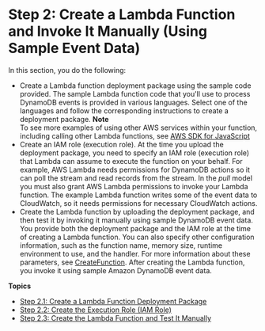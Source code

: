 # Step 2: Create a Lambda Function and Invoke It Manually \(Using Sample Event Data\)<a name="with-ddb-create-test-function"></a>

In this section, you do the following:
+ Create a Lambda function deployment package using the sample code provided\. The sample Lambda function code that you'll use to process DynamoDB events is provided in various languages\. Select one of the languages and follow the corresponding instructions to create a deployment package\.
**Note**  
To see more examples of using other AWS services within your function, including calling other Lambda functions, see [AWS SDK for JavaScript](https://docs.aws.amazon.com/AWSJavaScriptSDK/latest/frames.html)
+ Create an IAM role \(execution role\)\. At the time you upload the deployment package, you need to specify an IAM role \(execution role\) that Lambda can assume to execute the function on your behalf\. For example, AWS Lambda needs permissions for DynamoDB actions so it can poll the stream and read records from the stream\. In the *pull* model you must also grant AWS Lambda permissions to invoke your Lambda function\. The example Lambda function writes some of the event data to CloudWatch, so it needs permissions for necessary CloudWatch actions\. 
+ Create the Lambda function by uploading the deployment package, and then test it by invoking it manually using sample DynamoDB event data\. You provide both the deployment package and the IAM role at the time of creating a Lambda function\. You can also specify other configuration information, such as the function name, memory size, runtime environment to use, and the handler\. For more information about these parameters, see [CreateFunction](API_CreateFunction.md)\. After creating the Lambda function, you invoke it using sample Amazon DynamoDB event data\. 

**Topics**
+ [Step 2\.1: Create a Lambda Function Deployment Package](with-dynamodb-create-package.md)
+ [Step 2\.2: Create the Execution Role \(IAM Role\)](with-dynamodb-create-execution-role.md)
+ [Step 2\.3: Create the Lambda Function and Test It Manually](with-dynamodb-create-function.md)